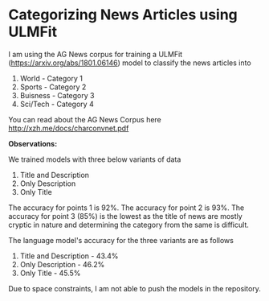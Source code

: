 # Categorizing News Articles using ULMFit
I am using the AG News corpus for training a ULMFit (https://arxiv.org/abs/1801.06146) model to classify the news articles into
1. World - Category 1
2. Sports - Category 2
3. Buisness - Category 3
4. Sci/Tech - Category 4

You can read about the AG News Corpus here http://xzh.me/docs/charconvnet.pdf


**Observations:**

We trained models with three below variants of data
1. Title and Description
2. Only Description
3. Only Title
 
The accuracy for points 1 is 92%. 
The accuracy for point 2 is 93%.
The accuracy for point 3 (85%) is the lowest as the title of news are mostly cryptic in nature and determining the category from the same is difficult.

The language model's accuracy for the three variants are as follows

1. Title and Description - 43.4%
2. Only Description - 46.2%
3. Only Title - 45.5%

Due to space constraints, I am not able to push the models in the repository.

